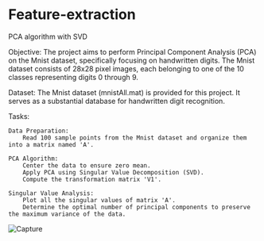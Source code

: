 # Feature-extraction
PCA algorithm with SVD 

Objective:
The project aims to perform Principal Component Analysis (PCA) on the Mnist dataset, specifically focusing on handwritten digits. The Mnist dataset consists of 28x28 pixel images, each belonging to one of the 10 classes representing digits 0 through 9.

Dataset:
The Mnist dataset (mnistAll.mat) is provided for this project. It serves as a substantial database for handwritten digit recognition.

Tasks:

    Data Preparation:
        Read 100 sample points from the Mnist dataset and organize them into a matrix named 'A'.

    PCA Algorithm:
        Center the data to ensure zero mean.
        Apply PCA using Singular Value Decomposition (SVD).
        Compute the transformation matrix 'V1'.

    Singular Value Analysis:
        Plot all the singular values of matrix 'A'.
        Determine the optimal number of principal components to preserve the maximum variance of the data.
  


![Capture](https://user-images.githubusercontent.com/90171077/153261294-3cb65752-13fe-4cd3-b14b-9eb93bf0b1a6.JPG)
